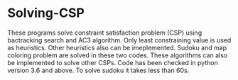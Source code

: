 # Solving-CSP
These programs solve constraint satisfaction problem (CSP) using bactracking search and AC3 algorithm. Only least constraining value is used as heuristics. Other heuristics also can be imeplemented.
Sudoku and map coloring problem are solved in these two codes. These algorithms can also be implemented to solve other CSPs.
Code has been checked in python version 3.6 and above. To solve sudoku it takes less than 60s.
